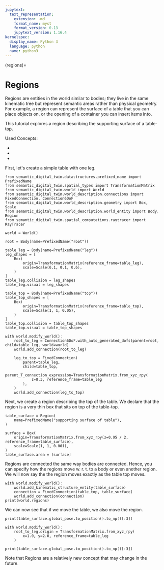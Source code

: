```yaml
---
jupytext:
  text_representation:
    extension: .md
    format_name: myst
    format_version: 0.13
    jupytext_version: 1.16.4
kernelspec:
  display_name: Python 3
  language: python
  name: python3
---
```


(regions)=
# Regions

Regions are entities in the world similar to bodies; they live in the same
kinematic tree but represent semantic areas rather than physical geometry.
For example, a region can represent the surface of a table that you can
place objects on, or the opening of a container you can insert items into.

This tutorial explores a region describing the supporting surface of a table-top.

Used Concepts:
- [](creating-custom-bodies)
- [](world-structure-manipulation)
- [](world-state-manipulation)

First, let's create a simple table with one leg.

```{code-cell} ipython2
from semantic_digital_twin.datastructures.prefixed_name import PrefixedName
from semantic_digital_twin.spatial_types import TransformationMatrix
from semantic_digital_twin.world import World
from semantic_digital_twin.world_description.connections import FixedConnection, Connection6DoF
from semantic_digital_twin.world_description.geometry import Box, Scale
from semantic_digital_twin.world_description.world_entity import Body, Region
from semantic_digital_twin.spatial_computations.raytracer import RayTracer

world = World()

root = Body(name=PrefixedName("root"))

table_leg = Body(name=PrefixedName("leg"))
leg_shapes = [
    Box(
        origin=TransformationMatrix(reference_frame=table_leg),
        scale=Scale(0.1, 0.1, 0.6),
    )
]
table_leg.collision = leg_shapes
table_leg.visual = leg_shapes

table_top = Body(name=PrefixedName("top"))
table_top_shapes = [
    Box(
        origin=TransformationMatrix(reference_frame=table_top),
        scale=Scale(1, 1, 0.05),
    )
]
table_top.collision = table_top_shapes
table_top.visual = table_top_shapes

with world.modify_world():
    root_to_leg = Connection6DoF.with_auto_generated_dofs(parent=root, child=table_leg, world=world)
    world.add_connection(root_to_leg)

    leg_to_top = FixedConnection(
        parent=table_leg,
        child=table_top,
        parent_T_connection_expression=TransformationMatrix.from_xyz_rpy(
            z=0.3, reference_frame=table_leg
        ),
    )
    world.add_connection(leg_to_top)
```

Next, we create a region describing the top of the table. We declare that the region is a very thin box that sits on top of the table-top.

```{code-cell} ipython2
table_surface = Region(
    name=PrefixedName("supporting surface of table"),
)

surface = Box(
    origin=TransformationMatrix.from_xyz_rpy(z=0.05 / 2, reference_frame=table_surface),
    scale=Scale(1, 1, 0.001),
)
table_surface.area = [surface]
```

Regions are connected the same way bodies are connected.
Hence, you can specify how the regions move w. r. t. to a body or even another region.
We will now say the the region moves exactly as the table top moves.

```{code-cell} ipython2
with world.modify_world():
    world.add_kinematic_structure_entity(table_surface)
    connection = FixedConnection(table_top, table_surface)
    world.add_connection(connection)
print(world.regions)
```

We can now see that if we move the table, we also move the region.

```{code-cell} ipython2
print(table_surface.global_pose.to_position().to_np()[:3])

with world.modify_world():
    root_to_leg.origin = TransformationMatrix.from_xyz_rpy(
        x=1.0, y=2.0, reference_frame=table_leg
    )

print(table_surface.global_pose.to_position().to_np()[:3])
```

Note that Regions are a relatively new concept that may change in the future.
